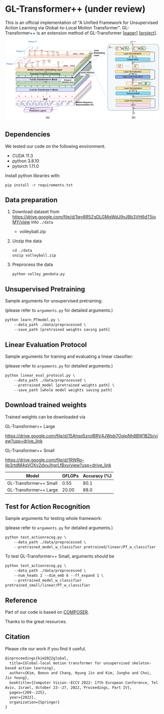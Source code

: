 # GL-Transformer++ (under review)

This is an official implementation of "A Unified Framework for Unsupervised Action Learning via Global-to-Local Motion Transformer". GL-Transformer++ is an extension method of GL-Transformer [[paper]](https://arxiv.org/abs/2207.06101) [[project]](https://boeun-kim.github.io/).




![architecture](https://github.com/Boeun-Kim/GL-Transformer-pp/blob/main/figures/architecture.png)



 ## Dependencies

We tested our code on the following environment.

- CUDA 11.3
- python 3.8.10
- pytorch 1.11.0

Install python libraries with:

```
pip install -r requirements.txt
```




## Data preparation

1. Download dataset from https://drive.google.com/file/d/1iey8R5ZgDLGMqWdJ9vJBb3VH6dT5joMY/view into `./data`

   - volleyball.zip

3. Unzip the data

   ```
   cd ./data
   unzip volleyball.zip
   ```
   
4. Preprocess the data

   ```
   python volley_gendata.py
   ```




## Unsupervised Pretraining

Sample arguments for unsupervised pretraining:

(please refer to `arguments.py` for detailed arguments.)

```
python learn_PTmodel.py \
    --data_path ./data/preprocessed \
    --save_path [pretrained weights saving path]
```




## Linear Evaluation Protocol

Sample arguments for training and evaluating a linear classifier:

(please refer to `arguments.py` for detailed arguments.)

```
python linear_eval_protocol.py \
    --data_path ./data/preprocessed \
    --pretrained_model [pretrained weights path] \
    --save_path [whole model weights saving path]
```




## Download trained weights

Trained weights can be downloaded via

GL-Transformer++ Large

https://drive.google.com/file/d/15Ahsq5zroIBRV4JWpb7OgipNh8BW1BZb/view?usp=drive_link

GL-Transformer++ Small

https://drive.google.com/file/d/1RWRo-ilp3rtdM4qVOXv2dxvJhgrLfBxy/view?usp=drive_link

| Model                  | GFLOPs | Accuracy (%) |
| ---------------------- | ------ | ------------ |
| GL-Transformer++ Small | 0.55   | 80.1         |
| GL-Transformer++ Large | 20.00  | 88.0         |






## Test for Action Recognition

Sample arguments for testing whole framework:

(please refer to `arguments.py` for detailed arguments.)

```
python test_actionrecog.py \
    --data_path ./data/preprocessed \
    --pretrained_model_w_classifier pretrained/linear/PT_w_classifier
```

To test GL-Transformer++ Small, arguments should be

```
python test_actionrecog.py \
    --data_path ./data/preprocessed \
    --num_heads 2 --dim_emb 6 --ff_expand 1 \
    --pretrained_model_w_classifier pretrained_small/linear/PT_w_classifier
```




## Reference

Part of our code is based on [COMPOSER](https://github.com/hongluzhou/composer).

Thanks to the great resources.



## Citation

Please cite our work if you find it useful.

```
@inproceedings{kim2022global,
  title={Global-local motion transformer for unsupervised skeleton-based action learning},
  author={Kim, Boeun and Chang, Hyung Jin and Kim, Jungho and Choi, Jin Young},
  booktitle={Computer Vision--ECCV 2022: 17th European Conference, Tel Aviv, Israel, October 23--27, 2022, Proceedings, Part IV},
  pages={209--225},
  year={2022},
  organization={Springer}
}
```

